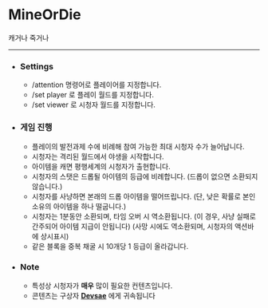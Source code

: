 # MineOrDie
캐거나 죽거나

---

* ### Settings
  * /attention <PlayerName> 명령어로 플레이어를 지정합니다.
  * /set player <WorldName>로 플레이 월드를 지정합니다.
  * /set viewer <WorldName>로 시청자 월드를 지정합니다.

* ### 게임 진행
  * 플레이의 발전과제 수에 비례해 참여 가능한 최대 시청자 수가 늘어납니다.
  * 시청자는 격리된 월드에서 야생을 시작합니다.
  * 아이템을 캐면 평행세계의 시청자가 출현합니다.
  * 시청자의 스탯은 드롭될 아이템의 등급에 비례합니다.
    (드롭이 없으면 소환되지 않습니다.)
  * 시청자를 사냥하면 본래의 드롭 아이템을 떨어뜨립니다.
    (단, 낮은 확률로 본인 소유의 아이템을 하나 떨굽니다.)
  * 시청자는 1분동안 소환되며, 타임 오버 시 역소환됩니다.
    (이 경우, 사냥 실패로 간주되어 아이템 지급이 안됩니다)
    (사망 시에도 역소환되며, 시청자의 액션바에 상시표시) 
  * 같은 블록을 중복 채굴 시 10개당 1 등급이 올라갑니다.

* ### Note
  * 특성상 시청자가 **매우** 많이 필요한 컨텐츠입니다.
  * 콘텐츠는 구상자 **[Devsae](https://github.com/Beapsae)** 에게 귀속됩니다
